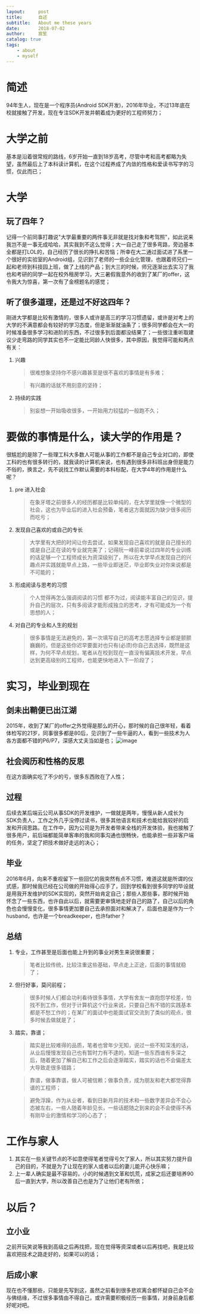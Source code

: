 ```yaml
---
layout:     post
title:      自述
subtitle:   About me these years
date:       2018-07-02
author:     宸笙
catalog: true
tags:
    - about
    - myself
---
```



# 简述

94年生人，现在是一个程序员(Android SDK开发)，2016年毕业，不过13年底在校就接触了开发，现在专注SDK开发并朝着成为更好的工程师努力；

# 大学之前

基本是沿着很常规的路线，6岁开始一直到18岁高考，尽管中考和高考都略为失望，虽然最后上了本科读计算机，在这个过程养成了内敛的性格和爱读书写字的习惯，仅此而已；

# 大学

## 玩了四年？

记得一个前同事打趣说"大学最重要的两件事无非就是找对象和考驾照"，如此说来我岂不是一事无成哈哈，其实我到不这么觉得；大一自己走了很多弯路，旁边基本全都是打LOL的，自己经历了很长的挣扎和苦恼；所幸在大二通过面试进了系里一个很好的实验室的Android组，见识到了老师的一些企业化管理，也跟着师兄们一起和老师到科技园上班，做了上线的产品；到大三的时候，师兄逐渐出去实习了我也和考研的同学一起在校外租房学习，大三暑假我意外的收到了某厂的offer，这令我大为惊喜，第一次有了金榜题名的感觉；

## 听了很多道理，还是过不好这四年？

刚进大学都是比较有激情的，很多人或许是高三的学习习惯遗留，或许是对考上的大学的不满意都会有较好的学习态度，但是渐渐就油条了；很多同学都会在大一的时候准备很多学习和进阶的东西，不过很多到后面都没结果了；一些很注重听取建议少走弯路的同学其实也不一定能比同龄人快很多，其中原因，我觉得可能和两点有关：
1. 兴趣
    > 很难想象坚持你不感兴趣甚至是很不喜欢的事情是有多难；

    > 有兴趣的话就不用刻意的坚持；
    
2. 持续的实践
    > 别妄想一开始吸收很多，一开始用力较猛的一般跑不久；

# 要做的事情是什么，读大学的作用是？

很尴尬的是除了一些理工科大多数人可能从事的工作都不是自己专业对口的，即使工科的也有很多转行的，就我读的计算机来说，也有遇到很多非科班出身但是能力不俗的，换言之，先不说找工作默认需要的本科标配，在大学4年的作用是什么呢？

1. pre 进入社会
    > 在象牙塔之前很多人的经历都是比较单纯的，在大学里就像一个微型的社会，这也为毕业后的进入社会预备，笔者这方面就因为缺少很多阅历而吃亏；
2. 发现自己喜欢的或自己的专长
    > 大学里有大把的时间让你去尝试，如果发现自己喜欢的就是自己擅长的或是自己正在读的专业就完美了；记得阮一峰前辈说过四年的专业训练的话足够一个工程师成长为资深级别了，所以在大学早点发现自己的兴趣点并实践就能早点上路，一些毕业即迷茫，毕业即失业对你来说都是不可能的；
3. 形成阅读与思考的习惯
    > 个人觉得再怎么强调阅读的习惯 都不为过，阅读能丰富自己的见识，提升自己的层次，只有多阅读才能形成独立的思考，才有可能成为一个有思想的人；
4. 对自己的专业和人生的规划
    > 很多事情是无法避免的，第一次填写自己的高考志愿选择专业都是颤颤巍巍的，但是这些你迟早要面对也只有(必须)你自己去选择，既然是这样，为何不早点规划，笔者从在校到现在一直没有偏离技术开发，早点达到更高级别的工程师，也能更快地进入下一阶段了；
    
# 实习，毕业到现在

## 剑未出鞘便已出江湖   

2015年，收到了某厂的offer之外觉得是那么的开心，那时候的自己很年轻，看着体检写的21岁，同事很多都是80后，见识到了一些牛逼的人，看到一些技术为人各方面都不错的P6/P7，深感大丈夫当如是也；
![image](http://bmob-cdn-20286.b0.upaiyun.com/2018/08/06/9ef968bf404f4dcb800ffee59cd0379b.jpg)

## 社会阅历和性格的反思

在这方面确实吃了不少的亏，很多东西败在了人性；

## 过程

后续去某后端云公司从事SDK的开发维护，一做就是两年，慢慢从新人成长为SDK负责人，工作之外几乎没停过读书，很多其他语言和技术也能给我较好的启发和开阔思路。在工作中，因为公司是为开发者带来全栈的开发体验，我也接触了很多用户，前后端都能简单客串的我和同事沟通也很畅快，也能承担一些非客户端的任务，坚定了把技术做好走远的决心；

## 毕业

2016年6月，向来不重视留下一些回忆的我突然有点不习惯，难道这就是所谓的仪式感，那时候我已经在公司做的开始得心应手了，回到学校看到很多同学的毕设就是用我开发维护的SDK实现的，突然开始肯定自己；那些人那些事，那时候开始怀念了一些东西，也许自此以后，就需要更审慎地走好自己的路了，自己以后的角色也会慢慢变化，很多事情更加要自己去承担面对和解决了，后面也是是作为一个husband，也许是一个breadkeeper，也许father？

## 总结

1. 专业，工作甚至是后面也能上升到的事业对男生来说很重要；
    > 笔者比较传统，比较注重这些基础，早点走上正途，后面的事情就稳了；
2. 但行好事，莫问前程；
    > 很多时候人们都会功利看待很多事情，大学有舍友一直抱怨学校差，怕找不到工作，但对于计算机这个行业来说，只要自己有不错的实践基本都是不愁工作的；在某厂的面试中也能面试官交流到了类似的观点，很多时候去做就是了；
3. 踏实，靠谱；
    > 踏实是比较难得的品质，笔者也曾年少无知，说过一些不知深浅的话，从业后慢慢发现自己也有暂时力有不逮的，知道一些东西谁有多深之后，随着更加了解自己和工作之后会逐渐踏实，踏实的话也不会偏差太大导致走很多错路；

    > 靠谱，做事靠谱，做人可被信赖；做事负责，成为朋友和老大都觉得靠谱的工程师；
    
    > 避免浮躁，作为从业者，看到日新月异的技术和一些数字差异会不会心态被左右，一些人随着年龄见长，一些话题随之到来的会不会使得不再有刚毕业的激情和学习的心态了；

# 工作与家人

1. 其实在一些关键节点的不如意使得笔者觉得亏欠了家人，所以其实努力提升自己的目的，不就是为了让现在的家人或者以后的妻儿能开心快乐嘛；
2. 上一辈人确实是最不容易的，小的时候遇到文革和饥荒，成家之后还要培养90后一直到大学，所以改善自己也是为了让他们老有所依；

# 以后？

## 立小业

之前开玩笑说等我到高级之后再找把，现在觉得等资深或者以后再找吧，我是比较喜欢把技术之路走好的，如果可以的话；

## 后成小家

现在也不懂那些，只能是先写到这，虽然之前看到很多悲欢离合都怀疑自己会不会与佛结缘，不过很多事情由不得自己，或许需要积极经历一些事情，对身前身后都好呢对吧。
